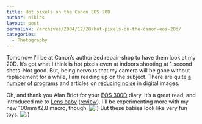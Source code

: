 ```yaml
---
title: Hot pixels on the Canon EOS 20D
author: niklas
layout: post
permalink: /archives/2004/12/28/hot-pixels-on-the-canon-eos-20d/
categories:
  - Photography
---
```

Tomorrow I&#8217;ll be at Canon&#8217;s authorized repair-shop to have them look at my 20D. It&#8217;s got what I think is hot pixels even at indoors shooting at 1 second shots. Not good. But, being nervous that my camera will be gone without replacement for a while, I am reading up on the subject. There are quite [a][1] [number][2] [of][3] [programs][3] and articles on [reducing noise][4] in digital images.

Oh, and thank you Alan Briot for your [EOS 300D][5] diary. It&#8217;s a great read, and introduced me to [Lens baby][6] ([review][7]). I&#8217;ll be experimenting more with my new 100mm f2.8 macro, though. <img src='http://blog.saers.com/wp-includes/images/smilies/icon_smile.gif' alt=':)' class='wp-smiley' /> But these babies look like very fun toys. <img src='http://blog.saers.com/wp-includes/images/smilies/icon_smile.gif' alt=':)' class='wp-smiley' />

 [1]: http://www.mediachance.com/digicam/hotpixels.htm
 [2]: http://tawbaware.com/imgstack.htm
 [3]: http://www.mediachance.com/digicam/blackframe.htm
 [4]: http://www.photo.net/learn/dark_noise/
 [5]: http://www.outbackphoto.com/reviews/equipment/canon_300D_alain/Canon_300D_diary_alain.html
 [6]: http://www.lensbabies.com/
 [7]: http://www.camerahobby.com/Review-LensBaby.htm